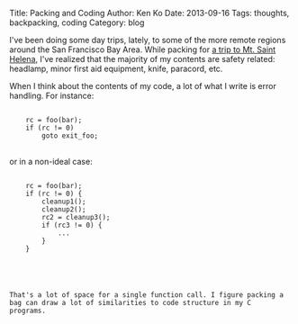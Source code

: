 Title: Packing and Coding
Author: Ken Ko
Date: 2013-09-16
Tags: thoughts, backpacking, coding
Category: blog

I've been doing some day trips, lately, to some of the more remote 
regions around the San Francisco Bay Area. While packing for 
[a trip to Mt. Saint Helena](http://kenkophoto.com/mount-st-helenas-north-peak.html), 
I've realized that the majority of my contents are safety related:
headlamp, minor first aid equipment, knife, paracord, etc. 

When I think about the contents of my code, a lot of what I write is
error handling. For instance:

<pre>
<code>
    rc = foo(bar);
    if (rc != 0) 
        goto exit_foo;
</code>
</pre>

or in a non-ideal case:

<pre>
<code>
    rc = foo(bar);
    if (rc != 0) {
        cleanup1();
        cleanup2();
        rc2 = cleanup3();
        if (rc3 != 0) {
            ...
        }
    }
</ocde>
</pre>

That's a lot of space for a single function call. I figure packing a
bag can draw a lot of similarities to code structure in my C programs.
